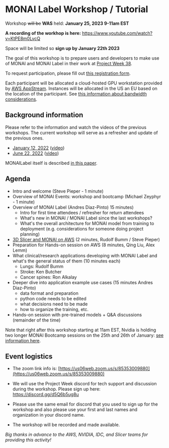 # MONAI Label Workshop / Tutorial

Workshop <strike>will be</strike> **WAS** held: **January 25, 2023 9-11am EST**

**A recording of the workhop is here:** https://www.youtube.com/watch?v=KtPE8m0LvcQ

Space will be limited so **sign up by January 22th 2023**

The goal of this workshop is to prepare users and developers to make use of MONAI and MONAI Label in their work at [Project Week 38](README.md).

To request participation, please fill out [this registration form](https://docs.google.com/forms/d/1LmMofTzwlxNgOTgQanGddeKQKfNZwdoRr7l96-Ht1h8/edit).

Each participant will be allocated a cloud-hosted GPU workstation provided by [AWS AppStream](https://aws.amazon.com/appstream2/faqs/).
Instances will be allocated in the US an EU based on the location of the participant.  See [this information about bandwidth considerations](https://docs.aws.amazon.com/appstream2/latest/developerguide/bandwidth-recommendations-user-connections.html).



## Background information

Please refer to the information and watch the videos of the previous workshops. The current workshop will serve as a refresher and update of the previous ones.
* [January 12, 2022](https://discourse.slicer.org/t/monailabel-3d-slicer-for-cloud-computing-workshop-jan-12-2022-2-4-est/21152) ([video](https://youtu.be/PmD8umlcpF4))
* [June 22, 2022](https://github.com/NA-MIC/ProjectWeek/blob/master/PW37_2022_Virtual/MONAILabel_Workshop.md) ([video](https://www.youtube.com/watch?v=wtiEe_jiUzg))

MONAILabel itself is described [in this paper](https://arxiv.org/abs/2203.12362).


## Agenda

* Intro and welcome (Steve Pieper - 1 minute)
* Overview of MONAI Events: workshop and bootcamp (Michael Zeyphyr - 1 minute)
* Overview of MONAI Label (Andres Diaz-Pinto) 15 minutes)
  * Intro for first time attendees / refresher for return attendees
  * What's new in MONAI / MONAI Label since the last workshops?
  * What's the overall architecture for MONAI model from training to deployment (e.g. considerations for someone doing project planning)
* [3D Slicer and MONAI on AWS](https://projectweek.na-mic.org/PW38_2023_GranCanaria/Projects/SlicerCloud/) (2 minutes, Rudolf Bumm / Steve Pieper)
* Preparation for Hands-on session on AWS (8 minutes, Qing Liu, Alex Lemm)
* What clinical/research applications developing with MONAI Label and what's the general status of them (10 minutes each)
  * Lungs: Rudolf Bumm
  * Stroke: Ken Butcher
  * Cancer spines: Ron Alkalay
* Deeper dive into application example use cases (15 minutes Andres Diaz-Pinto)
  * data format and preparation
  * python code needs to be edited
  * what decisions need to be made
  * how to organize the training, etc.
* Hands-on session with pre-trained models + Q&A discussions (remainder of the time)

Note that right after this workshop  starting at 11am EST, Nvidia is holding two longer MONAI Bootcamp sessions on the 25th and 26th of January: [see information here](https://events.nvidia.com/janmonaibootcamp).

## Event logistics

* The zoom link info is: [https://us06web.zoom.us/s/85353009880](https://us06web.zoom.us/s/85353009880)

* We will use the Project Week discord for tech support and discussion during the workshop.  Please sign up here: https://discord.gg/d5Q6b5ug8u

* Please use the same email for discord that you used to sign up for the workshop and also please use your first and last names and organization in your discord name.

* The workshop will be recorded and made available.

*Big thanks in advance to the AWS, NVIDIA, IDC, and Slicer teams for providing this activity!*
